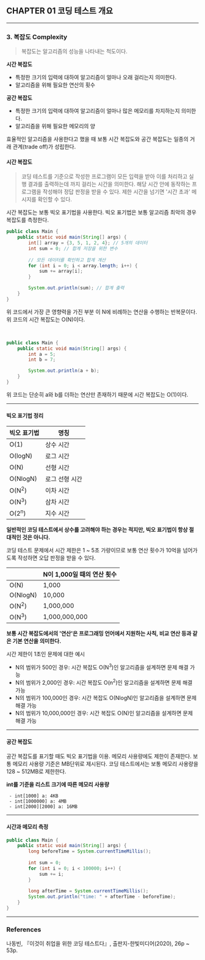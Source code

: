 ## CHAPTER 01 코딩 테스트 개요

---

### 3. 복잡도 Complexity
> 복잡도는 알고리즘의 성능을 나타내는 척도이다.

**시간 복잡도**
 - 특정한 크기의 입력에 대하여 알고리즘이 얼마나 오래 걸리는지 의미한다.
 - 알고리즘을 위해 필요한 연산의 횟수

**공간 복잡도**
 - 특정한 크기의 입력에 대하여 알고리즘이 얼마나 많은 메모리를 차지하는지 의미한다.
 - 알고리즘을 위해 필요한 메모리의 양

효율적인 알고리즘을 사용한다고 했을 때 보통 시간 복잡도와 공간 복잡도는 일종의 거래 관계(trade off)가 성립한다.

#### 시간 복잡도
> 코딩 테스트를 기준으로 작성한 프로그램이 모든 입력을 받아 이를 처리하고 실행 결과를 출력하는데 까지 걸리는 시간을 의미한다.
> 해당 시간 안에 동작하는 프로그램을 작성해야 정답 판정을 받을 수 있다. 제한 시간을 넘기면 '시간 초과' 메시지를 확인할 수 있다.

시간 복잡도는 보통 빅오 표기법을 사용한다. 빅오 표기법은 보통 알고리즘 최악의 경우 복잡도를 측정한다.

```java
public class Main {
    public static void main(String[] args) {
        int[] array = {3, 5, 1, 2, 4}; // 5개의 데이터
        int sum = 0; // 합계 저장을 위한 변수
        
        // 모든 데이터를 확인하고 합계 계산
        for (int i = 0; i < array.length; i++) {
            sum += array[i];
        }

        System.out.println(sum); // 합계 출력
    }
}
```
위 코드에서 가장 큰 영향력을 가진 부분 이 N에 비례하는 연산을 수행하는 반복문이다. 위 코드의 시간 복잡도는 O(N)이다.

<br>

```java
public class Main {
    public static void main(String[] args) {
        int a = 5;
        int b = 7;

        System.out.println(a + b);
    }
}
```
위 코드는 단순히 a와 b를 더하는 연산만 존재하기 때문에 시간 복잡도는 O(1)이다.

---

#### 빅오 표기법 정리

|빅오 표기법|명칭|
|---|---|
|O(1)|상수 시간|
|O(logN)|로그 시간|
|O(N)|선형 시간|
|O(NlogN)|로그 선형 시간|
|O(N<sup>2</sup>)|이차 시간|
|O(N<sup>3</sup>)|삼차 시간|
|O(2<sup>n</sup>)|지수 시간|

**일반적인 코딩 테스트에서 상수를 고려해야 하는 경우는 적지만, 빅오 표기법이 항상 절대적인 것은 아니다.**

코딩 테스트 문제에서 시간 제한은 1 ~ 5초 가량이므로 보통 연산 횟수가 10억을 넘어가도록 작성하면 오답 판정을 받을 수 있다.

||N이 1,000일 때의 연산 횟수|
|---|---|
|O(N)|1,000|
|O(NlogN)|10,000|
|O(N<sup>2</sup>)|1,000,000|
|O(N<sup>3</sup>)|1,000,000,000|

**보통 시간 복잡도에서의 '연산'은 프로그래밍 언어에서 지원하는 사칙, 비교 연산 등과 같은 기본 연산을 의미한다.**

시간 제한이 1초인 문제에 대한 예시
 - N의 범위가 500인 경우: 시간 복잡도 O(N<sup>3</sup>)인 알고리즘을 설계하면 문제 해결 가능
 - N의 범위가 2,000인 경우: 시간 복잡도 O(n<sup>2</sup>)인 알고리즘을 설계하면 문제 해결 가능
 - N의 범위가 100,000인 경우: 시간 복잡도 O(NlogN)인 알고리즘을 설계하면 문제 해결 가능
 - N의 범위가 10,000,000인 경우: 시간 복잡도 O(N)인 알고리즘을 설계하면 문제 해결 가능

---

#### 공간 복잡도

공간 복잡도를 표기할 때도 빅오 표기법을 이용. 메모리 사용량에도 제한이 존재한다. 
보통 메모리 사용량 기준은 MB단위로 제시된다.
코딩 테스트에서는 보통 메모리 사용량을 128 ~ 512MB로 제한한다.

**int를 기준을 리스트 크기에 따른 메모리 사용량** 
```
 - int[1000] a: 4KB
 - int[1000000] a: 4MB
 - int[2000][2000] a: 16MB
```

---

#### 시간과 메모리 측정

```java
public class Main {
    public static void main(String[] args) {
        long beforeTime = System.currentTimeMillis();
        
        int sum = 0;
        for (int i = 0; i < 100000; i++) {
            sum += i;
        }
        
        long afterTime = System.currentTimeMillis();
        System.out.println("time: " + afterTime - beforeTime);
    }
}
```
---
### References

나동빈, 『이것이 취업을 위한 코딩 테스트다』, 출판지-한빛미디어(2020), 26p ~ 53p.
